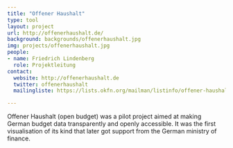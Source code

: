 ```yaml
---
title: "Offener Haushalt"
type: tool
layout: project
url: http://offenerhaushalt.de/
background: backgrounds/offenerhaushalt.jpg
img: projects/offenerhaushalt.jpg
people:
- name: Friedrich Lindenberg
  role: Projektleitung
contact:
  website: http://offenerhaushalt.de
  twitter: offenerhaushalt
  mailingliste: https://lists.okfn.org/mailman/listinfo/offener-haushalt

---
```


Offener Haushalt (open budget) was a pilot project aimed at making German budget data transparently and openly accessible. It was the first visualisation of its kind that later got support from the German ministry of finance. 